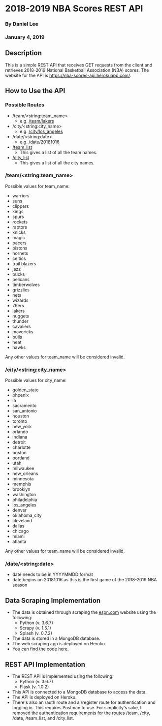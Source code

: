 <h1>2018-2019 NBA Scores REST API</h1>
	<h3>By Daniel Lee</h3>
	<h3>January 4, 2019</h3>
	<h2>Description</h2>
	<p>This is a simple REST API that receives GET requests from the client and retrieves 2018-2019 National Basketball Association (NBA) scores. The website for the API is <a href='https://nba-scores-api.herokuapp.com/'>https://nba-scores-api.herokuapp.com/</a>.</p> 
	<h2>How to Use the API</h2>
	<h3>Possible Routes</h3>
	<ul>
		<li>/team/&lt;string:team_name&gt;
			<ul>
				<li>e.g. <a href='https://nba-scores-api.herokuapp.com/team/lakers'>/team/lakers</a>
			</ul>
		<li>/city/&lt;string:city_name&gt;
			<ul>
				<li>e.g. <a href='https://nba-scores-api.herokuapp.com/city/los_angeles'>/city/los_angeles</a>
			</ul>
		<li>/date/&lt;string:date&gt;
			<ul>
				<li>e.g. <a href='https://nba-scores-api.herokuapp.com/date/20181016'>/date/20181016</a>
			</ul>
			<li><a href='https://nba-scores-api.herokuapp.com/team_list'>/team_list</a>
			<ul>
				<li>This gives a list of all the team names.
			</ul>
		<li><a href='https://nba-scores-api.herokuapp.com/city_list'>/city_list</a>
			<ul>
				<li>This gives a list of all the city names.
			</ul>
	</ul>
	<h3>/team/&lt;string:team_name&gt;</h3>  
	<p>Possible values for team_name:</p>
	<ul>
		<li>warriors
		<li>suns
		<li>clippers
		<li>kings
		<li>spurs
		<li>rockets
		<li>raptors
		<li>knicks
		<li>magic
		<li>pacers
		<li>pistons
		<li>hornets
		<li>celtics
		<li>trail blazers
		<li>jazz
		<li>bucks
		<li>pelicans
		<li>timberwolves
		<li>grizzlies
		<li>nets
		<li>wizards
		<li>76ers
		<li>lakers
		<li>nuggets
		<li>thunder
		<li>cavaliers
		<li>mavericks
		<li>bulls
		<li>heat
		<li>hawks
	</ul>
	<p>Any other values for team_name will be considered invalid.</p>
	<h3>/city/&lt;string:city_name&gt;</h3>  
	<p>Possible values for city_name:</p>
	<ul>
		<li>golden_state
		<li>phoenix
		<li>la
		<li>sacramento
		<li>san_antonio
		<li>houston
		<li>toronto
		<li>new_york
		<li>orlando
		<li>indiana
		<li>detroit
		<li>charlotte
		<li>boston
		<li>portland
		<li>utah
		<li>milwaukee
		<li>new_orleans
		<li>minnesota
		<li>memphis
		<li>brooklyn
		<li>washington
		<li>philadelphia
		<li>los_angeles
		<li>denver
		<li>oklahoma_city
		<li>cleveland
		<li>dallas
		<li>chicago
		<li>miami
		<li>atlanta
	</ul>
	<p>Any other values for team_name will be considered invalid.</p>
	<h3>/date/&lt;string:date&gt;</h3>
	<ul>
		<li>date needs to be in YYYYMMDD format
		<li>date begins on 20181016 as this is the first game of the 2018-2019 NBA season
	</ul>
	<h2>Data Scraping Implementation</h2>
	<ul>
		<li>The data is obtained through scraping the <a href="http://www.espn.com">espn.com</a> website using the following:
			<ul>
				<li>Python (v. 3.6.7)
				<li>Scrapy (v. 1.5.1)
				<li>Splash (v. 0.7.2)
			</ul>
		<li>The data is stored in a MongoDB database. 
		<li>The web scraping app is deployed on Heroku. 
		<li>You can find the code <a href="https://github.com/danielhanbitlee/scrape_nba_scores">here</a>.
	</ul>
	<h2>REST API Implementation</h2>
	<ul>
		<li>The REST API is implemented using the following:
		<ul>
			<li>Python (v. 3.6.7)
			<li>Flask (v. 1.0.2)
		</ul>
		<li>This API is connected to a MongoDB database to access the data.
		<li>The API is deployed on Heroku.
		<li>There's also an /auth route and a /register route for authentication and logging in. This requires Postman to use. For simplicity's sake, I removed the authentication requirements for the routes /team, /city, /date, /team_list, and /city_list.
	</ul>

